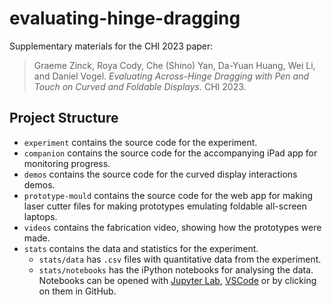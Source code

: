 # evaluating-hinge-dragging

Supplementary materials for the CHI 2023 paper:

> Graeme Zinck, Roya Cody, Che (Shino) Yan, Da-Yuan Huang, Wei Li, and Daniel Vogel. *Evaluating Across-Hinge Dragging with Pen and Touch on Curved and Foldable Displays.* CHI 2023.

## Project Structure

-   `experiment` contains the source code for the experiment.
-   `companion` contains the source code for the accompanying iPad app for monitoring progress.
-   `demos` contains the source code for the curved display interactions demos.
-   `prototype-mould` contains the source code for the web app for making laser cutter files
    for making prototypes emulating foldable all-screen laptops.
-   `videos` contains the fabrication video, showing how the prototypes were made.
-   `stats` contains the data and statistics for the experiment.
    -   `stats/data` has `.csv` files with quantitative data from the experiment.
    -   `stats/notebooks` has the iPython notebooks for analysing the data.
        Notebooks can be opened with [Jupyter Lab](https://jupyter.org/),
        [VSCode](https://code.visualstudio.com/) or
        by clicking on them in GitHub.
